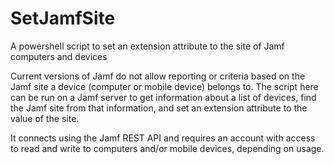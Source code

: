 # SetJamfSite
A powershell script to set an extension attribute to the site of Jamf computers and 
devices

Current versions of Jamf do not allow reporting or criteria based on the Jamf site a 
device (computer or mobile device) belongs to. The script here can be run on a Jamf 
server to get information about a list of devices, find the Jamf site from that 
information, and set an extension attribute to the value of the site.

It connects using the Jamf REST API and requires an account with access to read and
write to computers and/or mobile devices, depending on usage.
